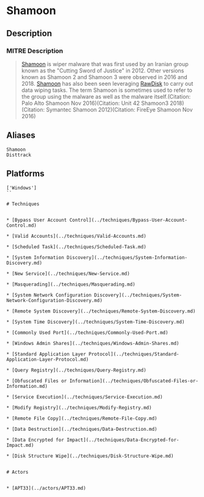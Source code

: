 
# Shamoon

## Description

### MITRE Description

> [Shamoon](https://attack.mitre.org/software/S0140) is wiper malware that was first used by an Iranian group known as the "Cutting Sword of Justice" in 2012. Other versions known as Shamoon 2 and Shamoon 3 were observed in 2016 and 2018. [Shamoon](https://attack.mitre.org/software/S0140) has also been seen leveraging [RawDisk](https://attack.mitre.org/software/S0364) to carry out data wiping tasks. The term Shamoon is sometimes used to refer to the group using the malware as well as the malware itself.(Citation: Palo Alto Shamoon Nov 2016)(Citation: Unit 42 Shamoon3 2018)(Citation: Symantec Shamoon 2012)(Citation: FireEye Shamoon Nov 2016)

## Aliases

```
Shamoon
Disttrack
```

## Platforms

```
['Windows']
``

# Techniques


* [Bypass User Account Control](../techniques/Bypass-User-Account-Control.md)

* [Valid Accounts](../techniques/Valid-Accounts.md)
    
* [Scheduled Task](../techniques/Scheduled-Task.md)
    
* [System Information Discovery](../techniques/System-Information-Discovery.md)
    
* [New Service](../techniques/New-Service.md)
    
* [Masquerading](../techniques/Masquerading.md)
    
* [System Network Configuration Discovery](../techniques/System-Network-Configuration-Discovery.md)
    
* [Remote System Discovery](../techniques/Remote-System-Discovery.md)
    
* [System Time Discovery](../techniques/System-Time-Discovery.md)
    
* [Commonly Used Port](../techniques/Commonly-Used-Port.md)
    
* [Windows Admin Shares](../techniques/Windows-Admin-Shares.md)
    
* [Standard Application Layer Protocol](../techniques/Standard-Application-Layer-Protocol.md)
    
* [Query Registry](../techniques/Query-Registry.md)
    
* [Obfuscated Files or Information](../techniques/Obfuscated-Files-or-Information.md)
    
* [Service Execution](../techniques/Service-Execution.md)
    
* [Modify Registry](../techniques/Modify-Registry.md)
    
* [Remote File Copy](../techniques/Remote-File-Copy.md)
    
* [Data Destruction](../techniques/Data-Destruction.md)
    
* [Data Encrypted for Impact](../techniques/Data-Encrypted-for-Impact.md)
    
* [Disk Structure Wipe](../techniques/Disk-Structure-Wipe.md)
    

# Actors


* [APT33](../actors/APT33.md)

